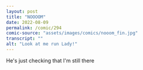 ```yaml
---
layout: post
title: "NOOOOM"
date: 2022-08-09
permalink: /comic/294
comic-source: "assets/images/comics/nooom_fin.jpg"
transcript: ""
alt: "Look at me run Lady!"
---
```

He's just checking that I'm still there
